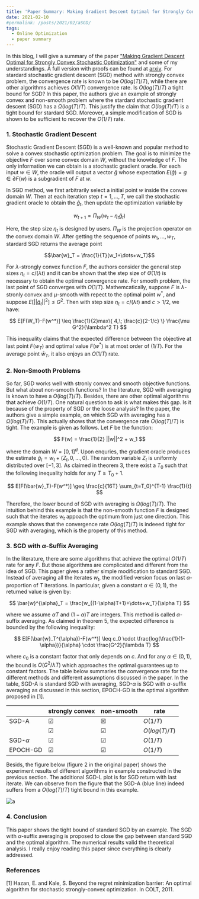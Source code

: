 ```yaml
---
title: 'Paper Summary: Making Gradient Descent Optimal for Strongly Convex Stochastic Optimization'
date: 2021-02-10
#permalink: /posts/2021/02/aSGD/
tags:
  - Online Optimization
  - paper summary
---
```

In this blog, I will give a summary of the paper ["Making Gradient Descent Optimal for Strongly Convex Stochastic Optimization"](https://icml.cc/2012/papers/261.pdf) and some of my understandings. A full version with proofs can be found at [arxiv](https://arxiv.org/pdf/1109.5647.pdf). For stardard stochastic gradient descent (SGD) method with strongly convex problem, the convergence rate is known to be $O(log(T)/T)$, while there are other algorithms achieves $O(1/T)$ convergence rate. Is $O(log(T)/T)$ a tight bound for SGD?
In this paper, the authors give an example of strongly convex and non-smooth problem where the stardard stochastic gradient descent (SGD) has a $\Omega(log(T)/T)$. This justify the claim that $O(log(T)/T)$ is a tight bound for stardard SGD. Moreover, a simple modification of SGD is shown to be sufficient to recover the $O(1/T)$ rate. 

### 1. Stochastic Gradient Descent
Stochastic Gradient Descent (SGD) is a well-known and popular method to solve a convex stochastic optimization problem. The goal is to minimize the objective $F$ over some convex domain $W$, without the knowledge of $F$. The only information we can obtain is a stochastic gradient oracle. For each input $w\in W$, the oracle will output a vector $\hat{g}$ whose expectation $E(\hat{g}) = g \in \partial F(w)$ is a subgradient of $F$ at $w$. 

In SGD method, we first arbitrarily select a initial point $w$ inside the convex domain $W$. Then at each iteration step $t=1,\dots,T$, we call the stochastic gradient oracle to obtain the $\hat{g}_t$, then update the optimization variable by 

$$
w_{t+1} = \Pi_{W}(w_t-\eta_t \hat{g}_t)
$$

Here, the step size $\eta_t$ is designed by users. $\Pi_{W}$ is the projection operator on the convex domain $W$. After getting the sequence of points $w_1,\dots,w_T$, stardard SGD returns the average point 

$$\bar{w}_T = \frac{1}{T}(w_1+\dots+w_T)$$

For $\lambda$-strongly convex function $F$, the authors consider the general step sizes $\eta_t = {c}/({\lambda t})$ and it can be shown that the step size of $\Theta(1/t)$ is necessary to obtain the optimal convergence rate.
For smooth problem, the last point of SGD converges with $O(1/T)$. Mathemcatically, suppose $F$ is $\lambda$-stronly convex and $\mu$-smooth with repect to the optimal point $w^*$, and suppose $E[|| \hat{g}_t||^2] \leq G^2$. Then with step size $\eta_t = c/(\lambda t)$ and $c>1/2$, we have:

$$
E[F(W_T)-F(w^*)] \leq \frac{1}{2}max\{ 4,\; \frac{c}{2-1/c} \} \frac{\mu G^2}{\lambda^2 T}
$$

This inequality claims that the expected difference between the objective at last point $F(w_T)$ and optimal value $F(w^*)$ is at most order of $(1/T)$. For the average point $\bar{w}_T$, it also enjoys an $O(1/T)$ rate.

### 2. Non-Smooth Problems

So far, SGD works well with stronly convex and smooth objective functions. But what about non-smooth functions? In the literature, SGD with averaging is known to have a $O(log(T)/T)$. 
Besides, there are other optimal algorithms that achieve $O(1/T)$. One natural question to ask is what makes this gap. Is it because of the property of SGD or the loose analysis? In the paper, the authors give a simple example, on which SGD with averaging has a $\Omega(log(T)/T)$. This actually shows that the convergence rate $O(log(T)/T)$ is tight. The example is given as follows. Let $F$ be the function:

$$
F(w) = \frac{1}{2} ||w||^2 + w_1
$$

where the domain $W=[0,1]^d$. Upon enquries, the gradient oracle produces the estimate $\hat{g}_t = w_t + (Z_t,0,\dots,0)$. The random variable $Z_t$ is uniformly distributed over $[-1,3]$. As claimed in theorem 3, there exist a $T_0$ such that the following inequality holds for any $T \geq T_0 + 1$.

$$
E[F(\bar{w}_T)-F(w^*)] \geq \frac{c}{16T} \sum_{t=T_0}^{T-1} \frac{1}{t}
$$

Therefore, the lower bound of SGD with averaging is $\Omega(log(T)/T)$. The intuition behind this example is that the non-smooth function $F$ is designed such that the iterates $w_t$ appoach the optimum from just one direction. This example shows that the convergence rate $O(log(T)/T)$ is indeeed tight for SGD with averaging, which is the property of this method.

### 3. SGD with $\alpha$-Suffix Averaging

In the literature, there are some algorithms that achieve the optimal $O(1/T)$ rate for any $F$. But those algorithms are complicated and different from the idea of SGD. This paper gives a rather simple modification to standard SGD. Instead of averaging all the iterates $w_t$, the modified version focus on last $\alpha$-proportion of $T$ iterations. In particular, given a constant $\alpha \in (0,1)$, the returned value is given by:

$$
\bar{w}^{\alpha}_T = \frac{w_{(1-\alpha)T+1}+\dots+w_T}{\alpha T}
$$

where we assume $\alpha T$ and $(1-\alpha)T$ are integers. This method is called $\alpha$-suffix averaging. As claimed in theorem 5, the expected difference is bounded by the following inequality:

$$
E[F(\bar{w}_T^{\alpha})-F(w^*)] \leq c_0 \cdot \frac{log(\frac{1}{1-\alpha})}{\alpha} \cdot \frac{G^2}{\lambda T}
$$

where $c_0$ is a constant factor that only depends on $c$. And for any $\alpha \in (0,1)$, the bound is $O(G^2/\lambda T)$ which approaches the optimal guarantees up to constant factors. The table below summaries the convergence rate for the different methods and different assumptions discussed in the paper. In the table, SGD-A is standard SGD with averaging, SGD-$\alpha$ is SGD with $\alpha$-suffix averaging as discussed in this section, EPOCH-GD is the optimal algorithm proposed in [1]. 

|              | strongly convex    | non-smooth         | rate          |
| ------------ | ------------------ | ------------------ | ------------- |
| SGD-A        | &#9745; | &#9746; | $O(1/T)$      |
|              | &#9745; | &#9745; | $O(log(T)/T)$ |
| SGD-$\alpha$ | &#9745; | &#9745; | $O(1/T)$      |
| EPOCH-GD     | &#9745; | &#9745; | $O(1/T)$      |

Besids, the figure below (figure 2 in the original paper) shows the experiment results of different algorithms in example constructed in the previous section. The additional SGD-L plot is for SGD return with last iterate. We can observe from the figure that the SGD-A (blue line) indeed suffers from a $O(log(T)/T)$ tight bound in this example.

![a](https://github.com/sujunyan/sujunyan.github.io/blob/master/_posts/2021-02-10-aSGD-result.png)

### 4. Conclusion

This paper shows the tight bound of standard SGD by an example. The SGD with $\alpha$-suffix averaging is proposed to close the gap between standard SGD and the optimal algorithm. The numerical results valid the theoretical analysis. I really enjoy reading this paper since everything is clearly addressed.

### References

[1] Hazan, E. and Kale, S. Beyond the regret minimization barrier: An optimal algorithm for stochastic strongly-convex optimization. In COLT, 2011.